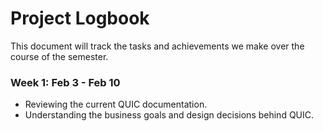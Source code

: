 # Project Logbook
This document will track the tasks and achievements we make over the course of the semester.  

### Week 1: Feb 3 - Feb 10
* Reviewing the current QUIC documentation.
* Understanding the business goals and design decisions behind QUIC.  